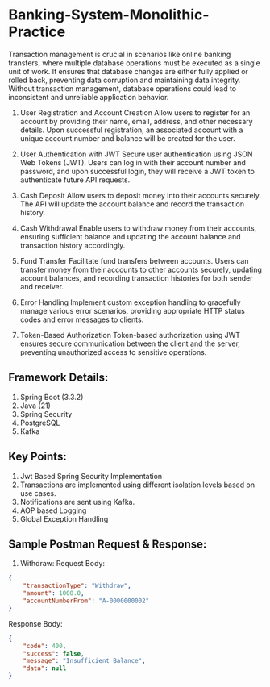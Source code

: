 # Banking-System-Monolithic-Practice

Transaction management is crucial in scenarios like online banking transfers, where multiple database operations must be executed as a single unit of work. It ensures that database changes are either fully applied or rolled back, preventing data corruption and maintaining data integrity. Without transaction management, database operations could lead to inconsistent and unreliable application behavior.

1. User Registration and Account Creation
Allow users to register for an account by providing their name, email, address, and other necessary details. Upon successful registration, an associated account with a unique account number and balance will be created for the user.

2. User Authentication with JWT
Secure user authentication using JSON Web Tokens (JWT). Users can log in with their account number and password, and upon successful login, they will receive a JWT token to authenticate future API requests.

3. Cash Deposit
Allow users to deposit money into their accounts securely. The API will update the account balance and record the transaction history.

4. Cash Withdrawal
Enable users to withdraw money from their accounts, ensuring sufficient balance and updating the account balance and transaction history accordingly.

5. Fund Transfer
Facilitate fund transfers between accounts. Users can transfer money from their accounts to other accounts securely, updating account balances, and recording transaction histories for both sender and receiver.

6. Error Handling
Implement custom exception handling to gracefully manage various error scenarios, providing appropriate HTTP status codes and error messages to clients.

7. Token-Based Authorization
Token-based authorization using JWT ensures secure communication between the client and the server, preventing unauthorized access to sensitive operations.

## Framework Details:
1. Spring Boot (3.3.2)
2. Java (21)
3. Spring Security
4. PostgreSQL
5. Kafka

## Key Points:
1. Jwt Based Spring Security Implementation
2. Transactions are implemented using different isolation levels based on use cases.
3. Notifications are sent using Kafka.
4. AOP based Logging
5. Global Exception Handling

## Sample Postman Request & Response:

1. Withdraw:
Request Body:
```json
{
    "transactionType": "Withdraw",
    "amount": 1000.0,
    "accountNumberFrom": "A-0000000002"
}
```
Response Body:
```json
{
    "code": 400,
    "success": false,
    "message": "Insufficient Balance",
    "data": null
}
```

